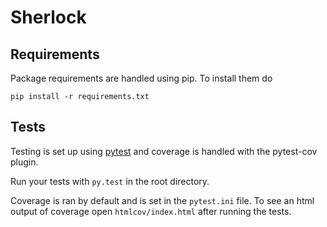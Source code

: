# Sherlock

## Requirements

Package requirements are handled using pip. To install them do

```
pip install -r requirements.txt
```

## Tests

Testing is set up using [pytest](http://pytest.org) and coverage is handled
with the pytest-cov plugin.

Run your tests with `py.test` in the root directory.

Coverage is ran by default and is set in the `pytest.ini` file.
To see an html output of coverage open `htmlcov/index.html` after running the tests.
